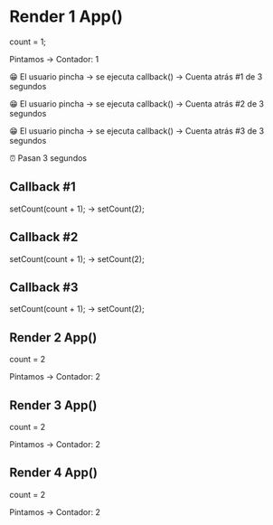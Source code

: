 # Render 1 App()

count = 1;

Pintamos -> Contador: 1

😁 El usuario pincha -> se ejecuta callback() -> Cuenta atrás #1 de 3 segundos

😁 El usuario pincha -> se ejecuta callback() -> Cuenta atrás #2 de 3 segundos

😁 El usuario pincha -> se ejecuta callback() -> Cuenta atrás #3 de 3 segundos

⏰ Pasan 3 segundos

## Callback #1

setCount(count + 1); -> setCount(2);

## Callback #2

setCount(count + 1); -> setCount(2);

## Callback #3

setCount(count + 1); -> setCount(2);

## Render 2 App()

count = 2

Pintamos -> Contador: 2

## Render 3 App()

count = 2

Pintamos -> Contador: 2

## Render 4 App()

count = 2

Pintamos -> Contador: 2
